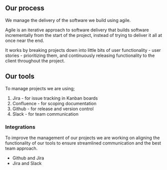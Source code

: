 ## Our process

We manage the delivery of the software we build using agile.

Agile is an iterative approach to software delivery that builds software incrementally from the start of the project, instead of trying to deliver it all at once near the end.

It works by breaking projects down into little bits of user functionality - user stories - prioritizing them, and continuously releasing functionality to the client throughout the project.

## Our tools

To manage projects we are using;

1. Jira - for issue tracking in Kanban boards
2. Confluence - for scoping documentation
3. Github - for release and version control
4. Slack - for team communication 

### Integrations

To improve the management of our projects we are working on aligning the functionality of our tools to ensure streamlined communication and the best team approach.

- Github and Jira
- Jira and Slack
